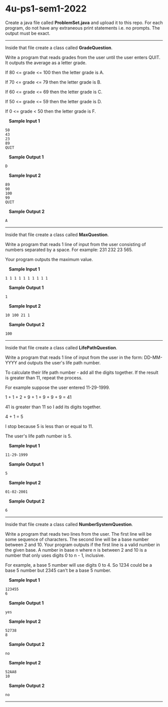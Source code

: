 # 4u-ps1-sem1-2022

Create a java file called **ProblemSet.java** and upload it to this repo. For each program, do not have any extraneous print statements i.e. no prompts. The output must be exact.

---

Inside that file create a class called **GradeQuestion**.

Write a program that reads grades from the user until the user enters QUIT. It outputs the average as a letter grade.

If 80 <= grade <= 100 then the letter grade is A.

If 70 <= grade <= 79 then the letter grade is B.

If 60 <= grade <= 69 then the letter grade is C.

If 50 <= grade <= 59 then the letter grade is D.

If 0 <= grade < 50 then the letter grade is F.

&nbsp;&nbsp; **Sample Input 1**

    50
    43
    23
    89
    QUIT

&nbsp;&nbsp; **Sample Output 1**

    D

&nbsp;&nbsp; **Sample Input 2**
    
    89
    90
    100
    99
    QUIT

&nbsp;&nbsp; **Sample Output 2**

    A
   
---

Inside that file create a class called **MaxQuestion**.

Write a program that reads 1 line of input from the user consisting of numbers separated by a space. For example: 231 232 23 565.

Your program outputs the maximum value.

&nbsp;&nbsp; **Sample Input 1**

    1 1 1 1 1 1 1 1 1 1

&nbsp;&nbsp; **Sample Output 1**

    1

&nbsp;&nbsp; **Sample Input 2**

    10 100 21 1

&nbsp;&nbsp; **Sample Output 2**

    100

---

Inside that file create a class called **LifePathQuestion**.

Write a program that reads 1 line of input from the user in the form: DD-MM-YYYY and outputs the user's life path number.

To calculate their life path number - add all the digits together. If the result is greater than 11, repeat the process.

For example suppose the user entered 11-29-1999.

1 + 1 + 2 + 9 + 1 + 9 + 9 + 9 = 41

41 is greater than 11 so I add its digits together.

4 + 1 = 5

I stop because 5 is less than or equal to 11.

The user's life path number is 5.

&nbsp;&nbsp; **Sample Input 1**

    11-29-1999

&nbsp;&nbsp; **Sample Output 1**

    5

&nbsp;&nbsp; **Sample Input 2**

    01-02-2001

&nbsp;&nbsp; **Sample Output 2**

    6
    
---

Inside that file create a class called **NumberSystemQuestion**.

Write a program that reads two lines from the user. The first line will be some sequence of characters. The second line will be a base number between 2 and 10. Your program outputs if the first line is a valid number in the given base. A number in base n where n is between 2 and 10 is a number that only uses digits 0 to n - 1, inclusive.

For example, a base 5 number will use digits 0 to 4. So 1234 could be a base 5 number but 2345 can't be a base 5 number.

&nbsp;&nbsp; **Sample Input 1**

    123455
    6

&nbsp;&nbsp; **Sample Output 1**

    yes
    
&nbsp;&nbsp; **Sample Input 2**

    52738
    8

&nbsp;&nbsp; **Sample Output 2**

    no
    
&nbsp;&nbsp; **Sample Input 2**

    52AA8
    10

&nbsp;&nbsp; **Sample Output 2**

    no
    
---

